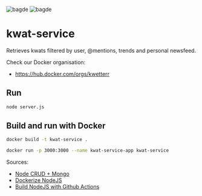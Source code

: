 
![bagde](https://github.com/kwetterr/kwat-service/actions/workflows/build.yml/badge.svg)
![bagde](https://github.com/kwetterr/kwat-service/actions/workflows/docker-publish.yml/badge.svg)

# kwat-service
Retrieves kwats filtered by user, @mentions, trends and personal newsfeed.

Check our Docker organisation:
- https://hub.docker.com/orgs/kwetterr

## Run
```zsh
node server.js
```

## Build and run with Docker
```zsh
docker build -t kwat-service .
```

```zsh
docker run -p 3000:3000 --name kwat-service-app kwat-service
```


Sources:
- [Node CRUD + Mongo](https://medium.com/@nmayurashok/crud-app-using-node-js-express-mongodb-61529ce12fba)
- [Dockerize NodeJS](https://nodejs.org/en/docs/guides/nodejs-docker-webapp/)
- [Build NodeJS with Github Actions ](https://dev.to/chathula/how-to-set-up-a-ci-cd-pipeline-for-a-node-js-app-with-github-actions-32h0)
